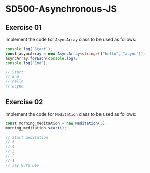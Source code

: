 # SD500-Asynchronous-JS
## Exercise 01
Implement the code for `AsyncArray` class to be used as follows:
```typescript
console.log(`Start`);
const asyncArray = new AsyncArray<string>(["hello", "async"]);
asyncArray.forEach(console.log);
console.log(`End`);

// Start
// End
// hello
// async
```
## Exercise 02
Implement the code for `Meditation` class to be used as follows:
```typescript
const morning_meditation = new Meditation(5);
morning_meditation.start();

// Start meditation
// 5
// 4
// 3
// 2
// 1
// Jay Guru Dev
```
